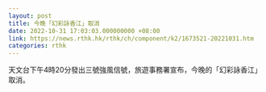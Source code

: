 ```yaml
---
layout: post
title: 今晚「幻彩詠香江」取消
date: 2022-10-31 17:03:03.000000000 +08:00
link: https://news.rthk.hk/rthk/ch/component/k2/1673521-20221031.htm
categories: rthk
---
```


天文台下午4時20分發出三號強風信號，旅遊事務署宣布，今晚的「幻彩詠香江」取消。
